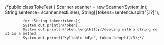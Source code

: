 /*public class TokeTest {
            Scanner scanner = new Scanner(System.in);
            String sentence= scanner.nextLine();
            String[] tokens=sentence.split("[.!?]");
            
            
            for (String token:tokens){
            System.out.println(token);
            System.out.println(token.length());//dealing with a string so it is a method
            System.out.printf("syllable %d\n", token.length()/3);*/
